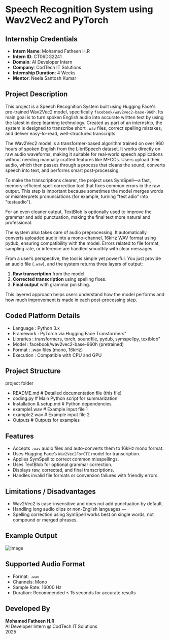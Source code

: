 # Speech Recognition System using Wav2Vec2 and PyTorch

## Internship Credentials

- **Intern Name**: Mohamed Fatheen H.R  
- **Intern ID**: CT06DG2241  
- **Domain**: AI Developer Intern  
- **Company**: CodTech IT Solutions  
- **Internship Duration**: 4 Weeks  
- **Mentor**: Neela Santosh Kumar  

## Project Description

This project is a Speech Recognition System built using Hugging Face's pre-trained Wav2Vec2 model, specifically `facebook/wav2vec2-base-960h`. Its main goal is to turn spoken English audio into accurate written text by using the latest in deep learning technology. Created as part of an internship, the system is designed to transcribe short `.wav` files, correct spelling mistakes, and deliver easy-to-read, well-structured transcripts.

The Wav2Vec2 model is a transformer-based algorithm trained on over 960 hours of spoken English from the LibriSpeech dataset. It works directly on raw audio waveforms, making it suitable for real-world speech applications without needing manually crafted features like MFCCs. Users upload their audio, which then passes through a process that cleans the sound, converts speech into text, and performs smart post-processing.

To make the transcriptions clearer, the project uses SymSpell—a fast, memory-efficient spell correction tool that fixes common errors in the raw output. This step is important because sometimes the model merges words or misinterprets pronunciations (for example, turning "test adio" into "testaudio").

For an even cleaner output, TextBlob is optionally used to improve the grammar and add punctuation, making the final text more natural and professional.

The system also takes care of audio preprocessing. It automatically converts uploaded audio into a mono-channel, 16kHz WAV format using pydub, ensuring compatibility with the model. Errors related to file format, sampling rate, or inference are handled smoothly with clear messages

From a user’s perspective, the tool is simple yet powerful. You just provide an audio file (`.wav`), and the system returns three layers of output:
1. **Raw transcription** from the model.
2. **Corrected transcription** using spelling fixes.
3. **Final output** with grammar polishing.

This layered approach helps users understand how the model performs and how much improvement is made in each post-processing step.

## Coded Platform Details
- Language      : Python 3.x
- Framework     : PyTorch via Hugging Face Transformers"
- Libraries     : transformers, torch, soundfile, pydub, symspellpy, textblob"
- Model         : facebook/wav2vec2-base-960h (pretrained)
- Format        : .wav files (mono, 16kHz)
- Execution     : Compatible with CPU and GPU

## Project Structure
project folder 
- README.md                  # Detailed documentation file (this file)
- coding.py                  # Main Python script for summarization
- Installation & setup.md    # Python dependencies 
- example1.wav               # Example input file 1
- example2.wav               # Example input file 2
- Outputs                    # Outputs for examples

## Features

-  Accepts `.wav` audio files and auto-converts them to 16kHz mono format.
-  Uses Hugging Face’s `Wav2Vec2ForCTC` model for transcription.
-  Applies SymSpell to correct common misspellings.
-  Uses TextBlob for optional grammar correction.
-  Displays raw, corrected, and final transcriptions.
-  Handles invalid file formats or conversion failures with friendly errors.

## Limitations / Disadvantages 

-  Wav2Vec2 is case-insensitive and does not add punctuation by default.
-  Handling long audio clips or non-English languages — 
-  Spelling correction using SymSpell works best on single words, not compound or merged phrases.

## Example Output
![Image](https://github.com/user-attachments/assets/69d3e3d3-004f-416b-ba11-7ad882ff85e6)

## Supported Audio Format

- Format: `.wav`
- Channels: Mono
- Sample Rate: 16000 Hz
- Duration: Recommended ≤ 15 seconds for accurate results

## Developed By

**Mohamed Fatheen H.R**  
AI Developer Intern @ CodTech IT Solutions  
2025
